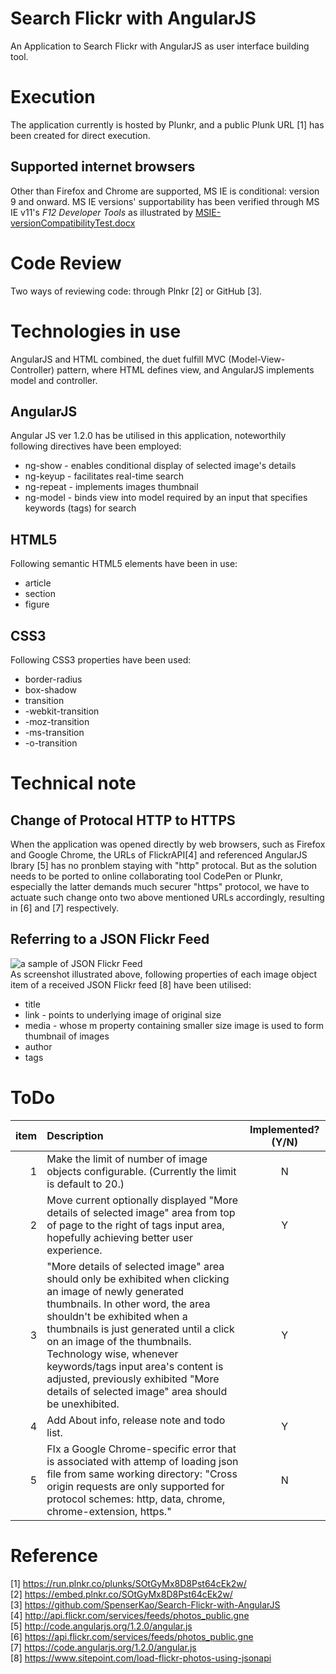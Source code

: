 # Search Flickr with AngularJS
An Application to Search Flickr with AngularJS as user interface building tool.

# Execution
The application currently is hosted by Plunkr, and a public Plunk URL [1] has been created for direct execution.

## Supported internet browsers
Other than Firefox and Chrome are supported, MS IE is conditional: version 9 and onward.
MS IE versions' supportability has been verified through MS IE v11's _F12 Developer Tools_ as illustrated by <a href="MSIE-versionCompatibilityTest.docx">MSIE-versionCompatibilityTest.docx</a>

# Code Review
Two ways of reviewing code: through Plnkr [2] or GitHub [3].

# Technologies in use
AngularJS and HTML combined, the duet fulfill MVC (Model-View-Controller) pattern, where HTML defines view, and AngularJS implements model and controller.

## AngularJS
Angular JS ver 1.2.0 has be utilised in this application, noteworthily following directives have been employed:
   - ng-show - enables conditional display of selected image's details 
   - ng-keyup - facilitates real-time search
   - ng-repeat - implements images thumbnail
   - ng-model - binds view into model required by an input that specifies keywords (tags) for search

## HTML5
Following semantic HTML5 elements have been in use:
   - article
   - section
   - figure

## CSS3 
Following CSS3 properties have been used:
   - border-radius
   - box-shadow
   - transition
   - -webkit-transition
   - -moz-transition		
   - -ms-transition	
   - -o-transition	

# Technical note
## Change of Protocal HTTP to HTTPS
When the application was opened directly by web browsers, such as Firefox and Google Chrome, the URLs of FlickrAPI[4] and referenced AngularJS lbrary [5] has no pronblem staying with "http" protocal. But as the solution needs to be ported to online collaborating tool CodePen or Plunkr, especially the latter demands much securer "https" protocol, we have to actuate such change onto two above mentioned URLs accordingly, resulting in [6] and [7] respectively.
 
## Referring to a JSON Flickr Feed
![a sample of JSON Flickr Feed](aJsonFlickrFeed.jpg "a sample of JSON Flickr Feed") <br/>
As screenshot illustrated above, following properties of each image object item of a received JSON Flickr feed [8] have been utilised:
   - title
   - link - points to underlying image of original size 
   - media - whose m property containing smaller size image is used to form thumbnail of images
   - author
   - tags

# ToDo
| item | Description | Implemented? (Y/N) |
| ---:|:-------------|:-----:|
|1| Make the limit of number of image objects configurable. (Currently the limit is default to 20.) | N |
|2| Move current optionally displayed "More details of selected image" area from top of page to the right of tags input area, hopefully achieving better user experience.| Y | 
|3| "More details of selected image" area should only be exhibited when clicking an image of newly generated thumbnails. In other word, the area shouldn't be exhibited when a thumbnails is just generated until a click on an image of the thumbnails. Technology wise, whenever keywords/tags input area's content is adjusted, previously exhibited "More details of selected image" area should be unexhibited.| Y |
|4| Add About info, release note and todo list.| Y |
|5| FIx a Google Chrome-specific error that is associated with attemp of loading json file from same working directory: "Cross origin requests are only supported for protocol schemes: http, data, chrome, chrome-extension, https."| N | 

# Reference
[1] https://run.plnkr.co/plunks/SOtGyMx8D8Pst64cEk2w/ <br/>
[2] https://embed.plnkr.co/SOtGyMx8D8Pst64cEk2w/ <br/>
[3] https://github.com/SpenserKao/Search-Flickr-with-AngularJS <br/>
[4] http://api.flickr.com/services/feeds/photos_public.gne <br/>
[5] http://code.angularjs.org/1.2.0/angular.js <br/>
[6] https://api.flickr.com/services/feeds/photos_public.gne <br/>
[7] https://code.angularjs.org/1.2.0/angular.js <br/>
[8] https://www.sitepoint.com/load-flickr-photos-using-jsonapi
